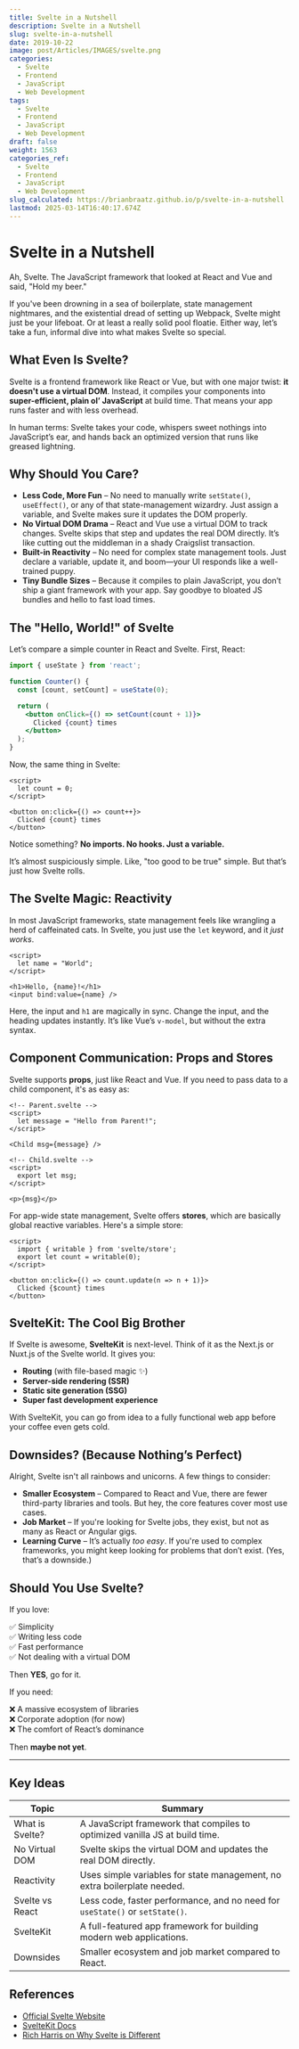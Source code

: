 ```yaml
---
title: Svelte in a Nutshell
description: Svelte in a Nutshell
slug: svelte-in-a-nutshell
date: 2019-10-22
image: post/Articles/IMAGES/svelte.png
categories:
  - Svelte
  - Frontend
  - JavaScript
  - Web Development
tags:
  - Svelte
  - Frontend
  - JavaScript
  - Web Development
draft: false
weight: 1563
categories_ref:
  - Svelte
  - Frontend
  - JavaScript
  - Web Development
slug_calculated: https://brianbraatz.github.io/p/svelte-in-a-nutshell
lastmod: 2025-03-14T16:40:17.674Z
---
```

# Svelte in a Nutshell

Ah, Svelte. The JavaScript framework that looked at React and Vue and said, "Hold my beer."

If you've been drowning in a sea of boilerplate, state management nightmares, and the existential dread of setting up Webpack, Svelte might just be your lifeboat. Or at least a really solid pool floatie. Either way, let’s take a fun, informal dive into what makes Svelte so special.

## What Even Is Svelte?

Svelte is a frontend framework like React or Vue, but with one major twist: **it doesn't use a virtual DOM**. Instead, it compiles your components into **super-efficient, plain ol’ JavaScript** at build time. That means your app runs faster and with less overhead.

In human terms: Svelte takes your code, whispers sweet nothings into JavaScript’s ear, and hands back an optimized version that runs like greased lightning.

## Why Should You Care?

* **Less Code, More Fun** – No need to manually write `setState()`, `useEffect()`, or any of that state-management wizardry. Just assign a variable, and Svelte makes sure it updates the DOM properly.
* **No Virtual DOM Drama** – React and Vue use a virtual DOM to track changes. Svelte skips that step and updates the real DOM directly. It’s like cutting out the middleman in a shady Craigslist transaction.
* **Built-in Reactivity** – No need for complex state management tools. Just declare a variable, update it, and boom—your UI responds like a well-trained puppy.
* **Tiny Bundle Sizes** – Because it compiles to plain JavaScript, you don’t ship a giant framework with your app. Say goodbye to bloated JS bundles and hello to fast load times.

## The "Hello, World!" of Svelte

Let’s compare a simple counter in React and Svelte. First, React:

```jsx
import { useState } from 'react';

function Counter() {
  const [count, setCount] = useState(0);

  return (
    <button onClick={() => setCount(count + 1)}>
      Clicked {count} times
    </button>
  );
}
```

Now, the same thing in Svelte:

```svelte
<script>
  let count = 0;
</script>

<button on:click={() => count++}>
  Clicked {count} times
</button>
```

Notice something? **No imports. No hooks. Just a variable.**

It’s almost suspiciously simple. Like, "too good to be true" simple. But that’s just how Svelte rolls.

## The Svelte Magic: Reactivity

In most JavaScript frameworks, state management feels like wrangling a herd of caffeinated cats. In Svelte, you just use the `let` keyword, and it *just works*.

```svelte
<script>
  let name = "World";
</script>

<h1>Hello, {name}!</h1>
<input bind:value={name} />
```

Here, the input and `h1` are magically in sync. Change the input, and the heading updates instantly. It’s like Vue’s `v-model`, but without the extra syntax.

## Component Communication: Props and Stores

Svelte supports **props**, just like React and Vue. If you need to pass data to a child component, it's as easy as:

```svelte
<!-- Parent.svelte -->
<script>
  let message = "Hello from Parent!";
</script>

<Child msg={message} />
```

```svelte
<!-- Child.svelte -->
<script>
  export let msg;
</script>

<p>{msg}</p>
```

For app-wide state management, Svelte offers **stores**, which are basically global reactive variables. Here's a simple store:

```svelte
<script>
  import { writable } from 'svelte/store';
  export let count = writable(0);
</script>

<button on:click={() => count.update(n => n + 1)}>
  Clicked {$count} times
</button>
```

## SvelteKit: The Cool Big Brother

If Svelte is awesome, **SvelteKit** is next-level. Think of it as the Next.js or Nuxt.js of the Svelte world. It gives you:

* **Routing** (with file-based magic ✨)
* **Server-side rendering (SSR)**
* **Static site generation (SSG)**
* **Super fast development experience**

With SvelteKit, you can go from idea to a fully functional web app before your coffee even gets cold.

## Downsides? (Because Nothing’s Perfect)

Alright, Svelte isn't all rainbows and unicorns. A few things to consider:

* **Smaller Ecosystem** – Compared to React and Vue, there are fewer third-party libraries and tools. But hey, the core features cover most use cases.
* **Job Market** – If you're looking for Svelte jobs, they exist, but not as many as React or Angular gigs.
* **Learning Curve** – It’s actually *too easy*. If you're used to complex frameworks, you might keep looking for problems that don’t exist. (Yes, that’s a downside.)

## Should You Use Svelte?

If you love:

✅ Simplicity\
✅ Writing less code\
✅ Fast performance\
✅ Not dealing with a virtual DOM

Then **YES**, go for it.

If you need:

❌ A massive ecosystem of libraries\
❌ Corporate adoption (for now)\
❌ The comfort of React’s dominance

Then **maybe not yet**.

<!-- ## Conclusion

Svelte is like that friend who shows up with a guitar and actually knows how to play. It’s smooth, lightweight, and makes frontend development feel *fun* again.

Give it a try. Who knows? You might just fall in love with the simplest, most enjoyable way to build web apps. -->

***

## Key Ideas

| Topic           | Summary                                                                      |
| --------------- | ---------------------------------------------------------------------------- |
| What is Svelte? | A JavaScript framework that compiles to optimized vanilla JS at build time.  |
| No Virtual DOM  | Svelte skips the virtual DOM and updates the real DOM directly.              |
| Reactivity      | Uses simple variables for state management, no extra boilerplate needed.     |
| Svelte vs React | Less code, faster performance, and no need for `useState()` or `setState()`. |
| SvelteKit       | A full-featured app framework for building modern web applications.          |
| Downsides       | Smaller ecosystem and job market compared to React.                          |

## References

* [Official Svelte Website](https://svelte.dev)
* [SvelteKit Docs](https://kit.svelte.dev)
* [Rich Harris on Why Svelte is Different](https://www.youtube.com/watch?v=AdNJ3fydeao)
